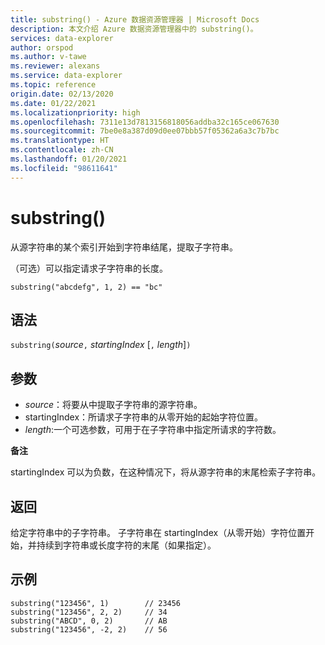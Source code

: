 ```yaml
---
title: substring() - Azure 数据资源管理器 | Microsoft Docs
description: 本文介绍 Azure 数据资源管理器中的 substring()。
services: data-explorer
author: orspod
ms.author: v-tawe
ms.reviewer: alexans
ms.service: data-explorer
ms.topic: reference
origin.date: 02/13/2020
ms.date: 01/22/2021
ms.localizationpriority: high
ms.openlocfilehash: 7311e13d7813156818056addba32c165ce067630
ms.sourcegitcommit: 7be0e8a387d09d0ee07bbb57f05362a6a3c7b7bc
ms.translationtype: HT
ms.contentlocale: zh-CN
ms.lasthandoff: 01/20/2021
ms.locfileid: "98611641"
---
```

# <a name="substring"></a>substring()

从源字符串的某个索引开始到字符串结尾，提取子字符串。

（可选）可以指定请求子字符串的长度。

```kusto
substring("abcdefg", 1, 2) == "bc"
```

## <a name="syntax"></a>语法

`substring(`*source*`,` *startingIndex* [`,` *length*]`)`

## <a name="arguments"></a>参数

* *source*：将要从中提取子字符串的源字符串。
* startingIndex：所请求子字符串的从零开始的起始字符位置。
* *length*:一个可选参数，可用于在子字符串中指定所请求的字符数。 

**备注**

startingIndex 可以为负数，在这种情况下，将从源字符串的末尾检索子字符串。

## <a name="returns"></a>返回

给定字符串中的子字符串。 子字符串在 startingIndex（从零开始）字符位置开始，并持续到字符串或长度字符的末尾（如果指定）。

## <a name="examples"></a>示例

```kusto
substring("123456", 1)        // 23456
substring("123456", 2, 2)     // 34
substring("ABCD", 0, 2)       // AB
substring("123456", -2, 2)    // 56
```